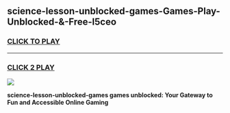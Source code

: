 
## science-lesson-unblocked-games-Games-Play-Unblocked-&-Free-l5ceo
<h3>
<a href="https://premium76.site?title=science-lesson-unblocked-games&ref=24A">CLICK TO PLAY</a></h3>
<hr>

<h3>
<a href="https://premium76.site?title=science-lesson-unblocked-games&ref=24A">CLICK 2 PLAY</a>
  
</h3>

<a href="https://premium76.site?title=science-lesson-unblocked-games&ref=24A"><img src="https://clearcache.store/games.png"></a>


**science-lesson-unblocked-games games unblocked: Your Gateway to Fun and Accessible Online Gaming**
